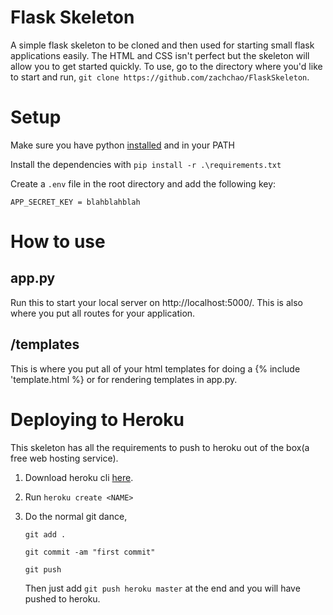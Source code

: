 # Flask Skeleton
A simple flask skeleton to be cloned and then used for starting small flask applications easily. The HTML and CSS isn't perfect but the skeleton will allow you to get started quickly. To use, go to the directory where you'd like to start and run, `git clone https://github.com/zachchao/FlaskSkeleton`.

# Setup
Make sure you have python [installed](https://www.python.org/downloads/) and in your PATH

Install the dependencies with
`pip install -r .\requirements.txt`

Create a `.env` file in the root directory and add the following key:
```
APP_SECRET_KEY = blahblahblah
```

# How to use
## app.py
Run this to start your local server on http://localhost:5000/. This is also where you put all routes for your application.

## /templates
This is where you put all of your html templates for doing a {% include 'template.html %} or for rendering templates in app.py.

# Deploying to Heroku
This skeleton has all the requirements to push to heroku out of the box(a free web hosting service).
1. Download heroku cli [here](https://devcenter.heroku.com/articles/git).
2. Run `heroku create <NAME>`
3. Do the normal git dance,

	`git add .`

	`git commit -am "first commit"`

	`git push`

	Then just add `git push heroku master` at the end and you will have pushed to heroku.
